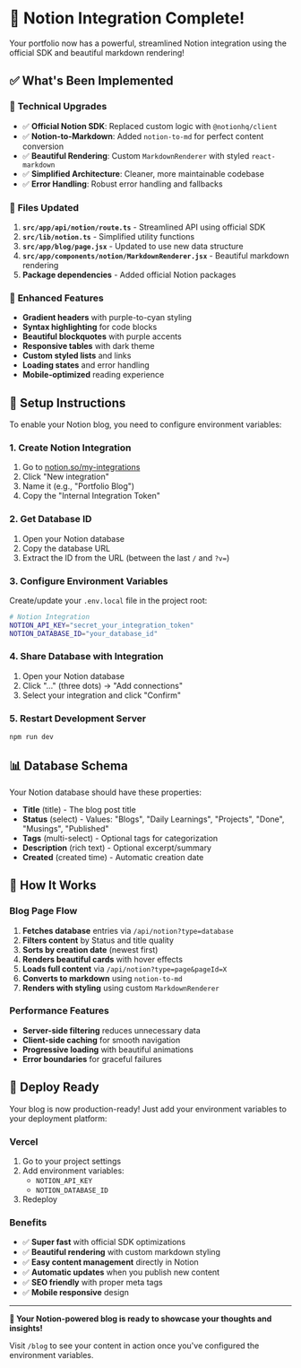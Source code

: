 # 🚀 Notion Integration Complete!

Your portfolio now has a powerful, streamlined Notion integration using the official SDK and beautiful markdown rendering!

## ✅ **What's Been Implemented**

### 🔧 **Technical Upgrades**
- ✅ **Official Notion SDK**: Replaced custom logic with `@notionhq/client`
- ✅ **Notion-to-Markdown**: Added `notion-to-md` for perfect content conversion
- ✅ **Beautiful Rendering**: Custom `MarkdownRenderer` with styled `react-markdown`
- ✅ **Simplified Architecture**: Cleaner, more maintainable codebase
- ✅ **Error Handling**: Robust error handling and fallbacks

### 📂 **Files Updated**
1. **`src/app/api/notion/route.ts`** - Streamlined API using official SDK
2. **`src/lib/notion.ts`** - Simplified utility functions
3. **`src/app/blog/page.jsx`** - Updated to use new data structure
4. **`src/app/components/notion/MarkdownRenderer.jsx`** - Beautiful markdown rendering
5. **Package dependencies** - Added official Notion packages

### 🎨 **Enhanced Features**
- **Gradient headers** with purple-to-cyan styling
- **Syntax highlighting** for code blocks
- **Beautiful blockquotes** with purple accents
- **Responsive tables** with dark theme
- **Custom styled lists** and links
- **Loading states** and error handling
- **Mobile-optimized** reading experience

## 🔑 **Setup Instructions**

To enable your Notion blog, you need to configure environment variables:

### 1. Create Notion Integration
1. Go to [notion.so/my-integrations](https://www.notion.so/my-integrations)
2. Click "New integration"
3. Name it (e.g., "Portfolio Blog")
4. Copy the "Internal Integration Token"

### 2. Get Database ID
1. Open your Notion database
2. Copy the database URL
3. Extract the ID from the URL (between the last `/` and `?v=`)

### 3. Configure Environment Variables
Create/update your `.env.local` file in the project root:

```bash
# Notion Integration
NOTION_API_KEY="secret_your_integration_token"
NOTION_DATABASE_ID="your_database_id"
```

### 4. Share Database with Integration
1. Open your Notion database
2. Click "..." (three dots) → "Add connections"
3. Select your integration and click "Confirm"

### 5. Restart Development Server
```bash
npm run dev
```

## 📊 **Database Schema**

Your Notion database should have these properties:
- **Title** (title) - The blog post title
- **Status** (select) - Values: "Blogs", "Daily Learnings", "Projects", "Done", "Musings", "Published"
- **Tags** (multi-select) - Optional tags for categorization
- **Description** (rich text) - Optional excerpt/summary
- **Created** (created time) - Automatic creation date

## 🎯 **How It Works**

### **Blog Page Flow**
1. **Fetches database** entries via `/api/notion?type=database`
2. **Filters content** by Status and title quality
3. **Sorts by creation date** (newest first)
4. **Renders beautiful cards** with hover effects
5. **Loads full content** via `/api/notion?type=page&pageId=X`
6. **Converts to markdown** using `notion-to-md`
7. **Renders with styling** using custom `MarkdownRenderer`

### **Performance Features**
- **Server-side filtering** reduces unnecessary data
- **Client-side caching** for smooth navigation
- **Progressive loading** with beautiful animations
- **Error boundaries** for graceful failures

## 🚀 **Deploy Ready**

Your blog is now production-ready! Just add your environment variables to your deployment platform:

### Vercel
1. Go to your project settings
2. Add environment variables:
   - `NOTION_API_KEY`
   - `NOTION_DATABASE_ID`
3. Redeploy

### Benefits
- ✅ **Super fast** with official SDK optimizations
- ✅ **Beautiful rendering** with custom markdown styling
- ✅ **Easy content management** directly in Notion
- ✅ **Automatic updates** when you publish new content
- ✅ **SEO friendly** with proper meta tags
- ✅ **Mobile responsive** design

---

**🎉 Your Notion-powered blog is ready to showcase your thoughts and insights!**

Visit `/blog` to see your content in action once you've configured the environment variables.
